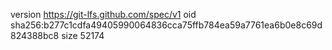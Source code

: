 version https://git-lfs.github.com/spec/v1
oid sha256:b277c1cdfa49405990064836cca75ffb784ea59a7761ea6b0e8c69d824388bc8
size 52174
